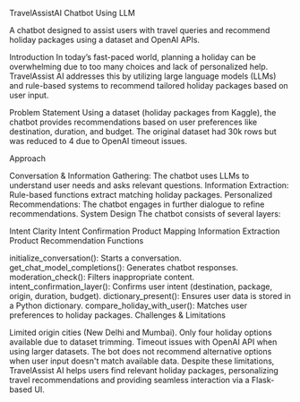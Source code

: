 TravelAssistAI Chatbot Using LLM

A chatbot designed to assist users with travel queries and recommend holiday packages using a dataset and OpenAI APIs.

Introduction In today’s fast-paced world, planning a holiday can be overwhelming due to too many choices and lack of personalized help. TravelAssist AI addresses this by utilizing large language models (LLMs) and rule-based systems to recommend tailored holiday packages based on user input.

Problem Statement Using a dataset (holiday packages from Kaggle), the chatbot provides recommendations based on user preferences like destination, duration, and budget. The original dataset had 30k rows but was reduced to 4 due to OpenAI timeout issues.

Approach

Conversation & Information Gathering: The chatbot uses LLMs to understand user needs and asks relevant questions.
Information Extraction: Rule-based functions extract matching holiday packages.
Personalized Recommendations: The chatbot engages in further dialogue to refine recommendations.
System Design The chatbot consists of several layers:

Intent Clarity
Intent Confirmation
Product Mapping
Information Extraction
Product Recommendation
Functions

initialize_conversation(): Starts a conversation.
get_chat_model_completions(): Generates chatbot responses.
moderation_check(): Filters inappropriate content.
intent_confirmation_layer(): Confirms user intent (destination, package, origin, duration, budget).
dictionary_present(): Ensures user data is stored in a Python dictionary.
compare_holiday_with_user(): Matches user preferences to holiday packages.
Challenges & Limitations

Limited origin cities (New Delhi and Mumbai).
Only four holiday options available due to dataset trimming.
Timeout issues with OpenAI API when using larger datasets.
The bot does not recommend alternative options when user input doesn't match available data.
Despite these limitations, TravelAssist AI helps users find relevant holiday packages, personalizing travel recommendations and providing seamless interaction via a Flask-based UI.
